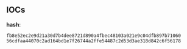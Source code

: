 
## IOCs

__hash__:

```text
fb8e52ec2e9d21a30d7b4dee8721d890a4fbec48103a021e9c04dfb897b71060
56cdfaa44070c2ad164bd1e7f26744a2ffe54487c2d53d3ae318d842c6f56178
```